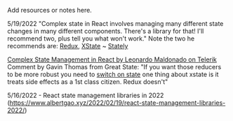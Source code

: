 Add resources or notes here.



5/19/2022 "Complex state in React involves managing many different state changes in many different components. There's a library for that! I'll recommend two, plus tell you what won't work." Note the two he recommends are: [Redux](https://redux.js.org/), [XState](https://xstate.js.org/) ~ [Stately](https://stately.ai/)


[Complex State Management in React by Leonardo Maldonado on Telerik](https://www.telerik.com/blogs/complex-state-management-react) 
Comment by Gavin Thomas from Great State: "If you want those reducers to be more robust you need to [switch on state](https://redux.js.org/style-guide/#treat-reducers-as-state-machines) one thing about xstate is it treats side effects as a 1st class citizen. Redux doesn't"


5/16/2022 - React state management libraries in 2022 (https://www.albertgao.xyz/2022/02/19/react-state-management-libraries-2022/)
